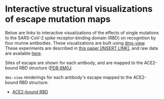# Interactive structural visualizations of escape mutation maps

Below are links to interactive visualizations of the effects of single mutations to the SARS-CoV-2 spike receptor-binding domain (RBD) on recognition by four murine antibodies. These visualizations are built using [dms-view](https://dms-view.github.io/docs/). These experiments are described in [this paper [INSERT LINK]](), and raw data are available [here](https://github.com/jbloomlab/SARS-CoV-2-RBD_MAP_Ellebedy_Abs/blob/master/results/supp_data/Ellebedy_invivo_raw_data.csv).

Sites of escape are shown for each antibody, and are mapped to the ACE2-bound RBD structure ([PDB 6M0J](https://www.rcsb.org/structure/6M0J). 

`dms-view` renderings for each antibody's escape mapped to the ACE2-bound RBD structure:
 - <a href="https://dms-view.github.io/?markdown-url=https%3A%2F%2Fraw.githubusercontent.com%2Fjbloomlab%2FSARS-CoV-2-RBD_MAP_Ellebedy_Abs%2Fmaster%2Fdata%2Fdms-view_metadata.md&pdb-url=https%3A%2F%2Fraw.githubusercontent.com%2Fjbloomlab%2FSARS-CoV-2-RBD_MAP_Ellebedy_Abs%2Fmaster%2Fdata%2Fpdbs%2F6M0J.pdb&data-url=https%3A%2F%2Fraw.githubusercontent.com%2Fjbloomlab%2FSARS-CoV-2-RBD_MAP_Ellebedy_Abs%2Fmaster%2Fresults%2Fsupp_data%2FEllebedy_invivo_dms-view_data.csv&condition=2B04&site_metric=site_total+escape&mutation_metric=mut_escape+color+ACE2+bind&selected_sites=472%2C484%2C485%2C486%2C490%2C494&protein-data-color=&protein-other-color=pink" target="_blank">ACE2-bound RBD</a> 

 
